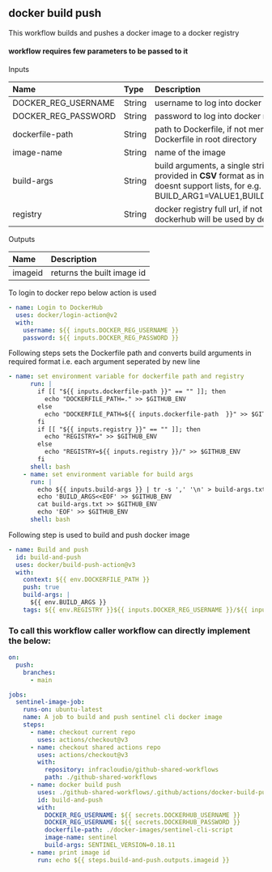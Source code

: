 ## docker build push

This workflow builds and pushes a docker image to a docker registry

#### workflow requires few parameters to be passed to it

Inputs

| Name | Type | Description |
|:----|:-----|:------|
| DOCKER_REG_USERNAME | String | username to log into docker registry |
| DOCKER_REG_PASSWORD | String | password to log into docker registry |
| dockerfile-path | String | path to Dockerfile, if not mentioned looks for Dockerfile in root directory | 
| image-name | String | name of the image |
| build-args| String | build arguments, a single string need to be provided in **CSV** format as inputs currently doesnt support lists, for e.g. BUILD_ARG1=VALUE1,BUILD_ARG2=VALUE2 |
| registry | String | docker registry full url, if not mentioned dockerhub will be used by default |  

Outputs

| Name | Description |
|:------|:---------|
| imageid | returns the built image id |

To login to docker repo below action is used

```yaml
- name: Login to DockerHub
  uses: docker/login-action@v2
  with:
    username: ${{ inputs.DOCKER_REG_USERNAME }}
    password: ${{ inputs.DOCKER_REG_PASSWORD }}
```

Following steps sets the Dockerfile path and converts build arguments in required format i.e. each argument seperated by new line

```yaml
- name: set environment variable for dockerfile path and registry
      run: |
        if [[ "${{ inputs.dockerfile-path }}" == "" ]]; then
          echo "DOCKERFILE_PATH=." >> $GITHUB_ENV
        else
          echo "DOCKERFILE_PATH=${{ inputs.dockerfile-path  }}" >> $GITHUB_ENV
        fi
        if [[ "${{ inputs.registry }}" == "" ]]; then
          echo "REGISTRY=" >> $GITHUB_ENV
        else
          echo "REGISTRY=${{ inputs.registry }}/" >> $GITHUB_ENV
        fi
      shell: bash
    - name: set environment variable for build args
      run: |
        echo ${{ inputs.build-args }} | tr -s ',' '\n' > build-args.txt
        echo 'BUILD_ARGS<<EOF' >> $GITHUB_ENV
        cat build-args.txt >> $GITHUB_ENV
        echo 'EOF' >> $GITHUB_ENV
      shell: bash

```
Following step is used to build and push docker image

```yaml
- name: Build and push
  id: build-and-push
  uses: docker/build-push-action@v3
  with:
    context: ${{ env.DOCKERFILE_PATH }}
    push: true
    build-args: |
      ${{ env.BUILD_ARGS }}
    tags: ${{ env.REGISTRY }}${{ inputs.DOCKER_REG_USERNAME }}/${{ inputs.image-name }}:latest # image versionining not implemented currently
```

### To call this workflow caller workflow can directly implement the below:

```yaml
on:
  push:
    branches:
      - main

jobs:
  sentinel-image-job:
    runs-on: ubuntu-latest
    name: A job to build and push sentinel cli docker image
    steps:
      - name: checkout current repo
        uses: actions/checkout@v3
      - name: checkout shared actions repo
        uses: actions/checkout@v3
        with:
          repository: infracloudio/github-shared-workflows
          path: ./github-shared-workflows
      - name: docker build push
        uses: ./github-shared-workflows/.github/actions/docker-build-push
        id: build-and-push
        with:
          DOCKER_REG_USERNAME: ${{ secrets.DOCKERHUB_USERNAME }}
          DOCKER_REG_USERNAME: ${{ secrets.DOCKERHUB_PASSWORD }}
          dockerfile-path: ./docker-images/sentinel-cli-script
          image-name: sentinel
          build-args: SENTINEL_VERSION=0.18.11
      - name: print image id
        run: echo ${{ steps.build-and-push.outputs.imageid }}
```

